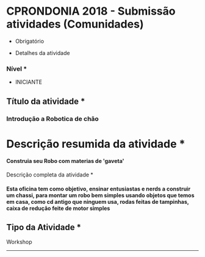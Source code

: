 # CPRONDONIA 2018 - Submissão atividades (Comunidades)
* Obrigatório
- Detalhes da atividade
### Nível *
- INICIANTE 
## Título da atividade *
### Introdução a Robotica de chão
# Descrição resumida da atividade *
####  Construia seu Robo com materias de 'gaveta'
Descrição completa da atividade *
#### Esta oficina tem como objetivo, ensinar entusiastas e nerds a construir um chassi, para montar um robo bem simples usando objetos que temos em casa, como cd antigo que ninguem usa, rodas feitas de tampinhas, caixa de redução feite de motor simples 
## Tipo da Atividade *
Workshop

--- 

